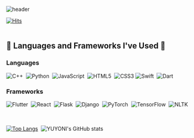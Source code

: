![header](https://capsule-render.vercel.app/api?type=waving&color=0:B2BED9,90:B7D4CD&height=200&&section=footer&text=Welcome%20to%20My%20Code%20Space!&fontSize=55&fontColor=FFFFFF&borderRadius=30&animation=twinkling&fontAlignY=65)

[![Hits](https://hits.seeyoufarm.com/api/count/incr/badge.svg?url=https%3A%2F%2Fgithub.com%2Fyuyoni)](https://hits.seeyoufarm.com) 
<br/><br/>
## 🔨 Languages and Frameworks I've Used 🔨

### **Languages**
![C++](https://img.shields.io/badge/C++-00599C?style=for-the-badge&logo=cplusplus&logoColor=white) &nbsp;![Python](https://img.shields.io/badge/Python-3776AB?style=for-the-badge&logo=python&logoColor=white) &nbsp;![JavaScript](https://img.shields.io/badge/JavaScript-F7DF1E?style=for-the-badge&logo=javascript&logoColor=black) &nbsp;![HTML5](https://img.shields.io/badge/HTML5-E34F26?style=for-the-badge&logo=html5&logoColor=white) &nbsp;![CSS3](https://img.shields.io/badge/CSS3-1572B6?style=for-the-badge&logo=css3&logoColor=white)
![Swift](https://img.shields.io/badge/Swift-FA7343?style=for-the-badge&logo=swift&logoColor=white) &nbsp;![Dart](https://img.shields.io/badge/Dart-0175C2?style=for-the-badge&logo=dart&logoColor=white)

### **Frameworks**
![Flutter](https://img.shields.io/badge/Flutter-02569B?style=for-the-badge&logo=flutter&logoColor=white) &nbsp;![React](https://img.shields.io/badge/React-61DAFB?style=for-the-badge&logo=react&logoColor=white) &nbsp;![Flask](https://img.shields.io/badge/Flask-000000?style=for-the-badge&logo=flask&logoColor=white) &nbsp;![Django](https://img.shields.io/badge/Django-092E20?style=for-the-badge&logo=django&logoColor=white) &nbsp;![PyTorch](https://img.shields.io/badge/PyTorch-EE4C2C?style=for-the-badge&logo=pytorch&logoColor=white) &nbsp;![TensorFlow](https://img.shields.io/badge/TensorFlow-FF6F00?style=for-the-badge&logo=tensorflow&logoColor=white) &nbsp;![NLTK](https://img.shields.io/badge/NLTK-01B168?style=for-the-badge&logo=nltk&logoColor=white)
<br/><br/><br/>

[![Top Langs](https://github-readme-stats.vercel.app/api/top-langs/?username=yuyoni&layout=donut&langs_count=8&theme=vue-dark&bg_color=FFFFFF&title_color=445878&text_color=000000)](https://github.com/anuraghazra/github-readme-stats) &nbsp;![YUYONI's GitHub stats](https://github-readme-stats.vercel.app/api?username=yuyoni&show_icons=true&theme=vue&rank_icon=github&icon_color=445878&bg_color=FFFFFF&title_color=445878&text_color=000000)
